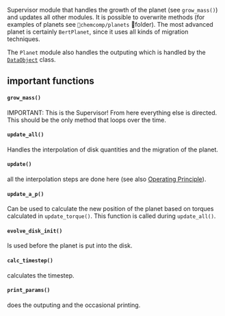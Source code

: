 Supervisor module that handles the growth of the planet (see `grow_mass()`) and updates all other modules. It is possible to overwrite methods (for examples of planets see `chemcomp/planets` folder). The most advanced planet is certainly `BertPlanet`, since it uses all kinds of migration techniques.

The `Planet` module also handles the outputing which is handled by the [`DataObject`](Output) class.

## important functions

#### `grow_mass()`
IMPORTANT: This is the Supervisor! From here everything else is directed. This should be the only method that loops over the time.

#### `update_all()`
Handles the interpolation of disk quantities and the migration of the planet.

#### `update()`
all the interpolation steps are done here (see also [Operating Principle](Operating-Principle)).

#### `update_a_p()`
Can be used to calculate the new position of the planet based on torques calculated in `update_torque()`. This function is called during `update_all()`. 

#### `evolve_disk_init()`
Is used before the planet is put into the disk.

#### `calc_timestep()`
calculates the timestep.

#### `print_params()`
does the outputing and the occasional printing.
